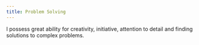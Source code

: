 ```yaml
---
title: Problem Solving
---
```


I possess great ability for creativity, initiative, attention to detail and finding solutions to complex problems.
